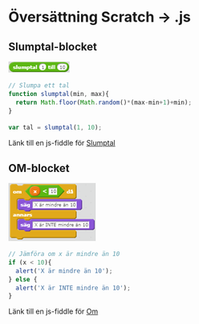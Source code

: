 # Översättning Scratch -> .js #


## Slumptal-blocket ##
![Slumptal](/assets/img/random_block.png)
```javascript
// Slumpa ett tal  
function slumptal(min, max){  
  return Math.floor(Math.random()*(max-min+1)+min);  
}  

var tal = slumptal(1, 10);
```
Länk till en js-fiddle för [Slumptal](https://jsfiddle.net/oghvkbt1/)


## OM-blocket ##
![Om](/assets/img/if_block.png)
```javascript
// Jämföra om x är mindre än 10
if (x < 10){
  alert('X är mindre än 10');
} else {
  alert('X är INTE mindre än 10');
}
```
Länk till en js-fiddle för [Om](https://jsfiddle.net/k1wLbjqd/1/)


